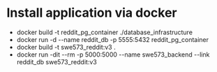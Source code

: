 # Install application via docker


* docker build -t reddit_pg_container ./database_infrastructure
* docker run -d --name reddit_db -p 5555:5432 reddit_pg_container
* docker build -t swe573_reddit:v3 .
* docker run -dit --rm -p 5000:5000 --name swe573_backend --link reddit_db swe573_reddit:v3
